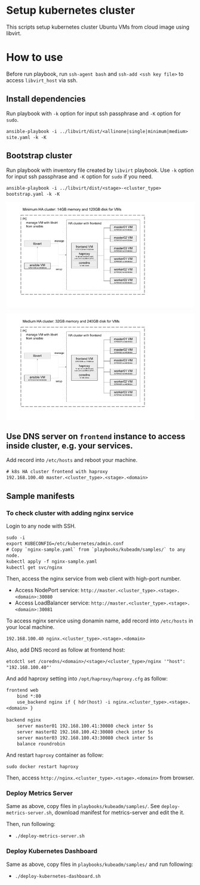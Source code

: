 Setup kubernetes cluster
========================

This scripts setup kubernetes cluster Ubuntu VMs from cloud image using libvirt.

# How to use

Before run playbook, run `ssh-agent bash` and `ssh-add <ssh key file>` to access `libvirt_host` via ssh.

## Install dependencies

Run playbook with `-k` option for input ssh passphrase and `-K` option for `sudo`.
```
ansible-playbook -i ../libvirt/dist/<allinone|single|minimum|medium> site.yaml -k -K
```

## Bootstrap cluster

Run playbook with inventory file created by `libvirt` playbook.
Use `-k` option for input ssh passphrase and `-K` option for `sudo` if you need.
```
ansible-playbook -i ../libvirt/dist/<stage>-<cluster_type> bootstrap.yaml -k -K
```

![k8s-ha-cluster](k8s-ha-cluster-minimum.png)

![k8s-ha-cluster](k8s-ha-cluster-medium.png)

## Use DNS server on `frontend` instance to access inside cluster, e.g. your services.

Add record into `/etc/hosts` and reboot your machine.

```
# k8s HA cluster frontend with haproxy
192.168.100.40 master.<cluster_type>.<stage>.<domain>
```

## Sample manifests

### To check cluster with adding nginx service

Login to any node with SSH.
```
sudo -i
export KUBECONFIG=/etc/kubernetes/admin.conf
# Copy `nginx-sample.yaml` from `playbooks/kubeadm/samples/` to any node.
kubectl apply -f nginx-sample.yaml
kubectl get svc/nginx
```

Then, access the nginx service from web client with high-port number.

* Access NodePort service: `http://master.<cluster_type>.<stage>.<domain>:30080`
* Access LoadBalancer service: `http://master.<cluster_type>.<stage>.<domain>:30081`

To access nginx service using donamin name, add record into `/etc/hosts` in your local machine.
```
192.168.100.40 nginx.<cluster_type>.<stage>.<domain>
```
Also, add DNS record as follow at frontend host:
```
etcdctl set /coredns/<domain>/<stage>/<cluster_type>/nginx '"host": "192.168.100.40"'
```
And add haproxy setting into `/opt/haproxy/haproxy.cfg` as follow:
```
frontend web
    bind *:80
    use_backend nginx if { hdr(host) -i nginx.<cluster_type>.<stage>.<domain> }

backend nginx
    server master01 192.168.100.41:30080 check inter 5s
    server master02 192.168.100.42:30080 check inter 5s
    server master03 192.168.100.43:30080 check inter 5s
    balance roundrobin
```
And restart `haproxy` container as follow:
```
sudo docker restart haproxy
```
Then, access `http://nginx.<cluster_type>.<stage>.<domain>` from browser.

### Deploy Metrics Server
Same as above, copy files in `playbooks/kubeadm/samples/`.
See `deploy-metrics-server.sh`, download manifest for metrics-server and edit the it.

Then, run following:
* `./deploy-metrics-server.sh`

### Deploy Kubernetes Dashboard

Same as above, copy files in `playbooks/kubeadm/samples/` and run following:
* `./deploy-kubernetes-dashboard.sh`
